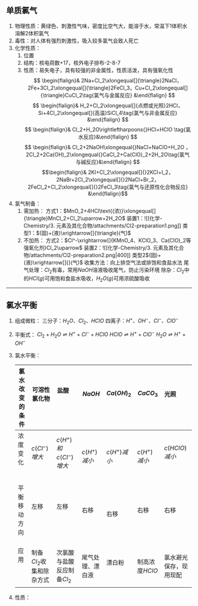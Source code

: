 ## 单质氯气
1. 物理性质：黄绿色、刺激性气味，密度比空气大，能溶于水，常温下1体积水溶解2体积氯气
2. 毒性：对人体有强烈刺激性，吸入较多氯气会致人死亡
3. 化学性质：
	1. 位置
	2. 结构：核电荷数+17，核外电子排布-2-8-7
	3. 性质：易失电子，具有较强的非金属性，性质活泼，具有强氧化性
$$ \begin{flalign}& 2Na+Cl_2\xlongequal[]{\triangle}2NaCl，2Fe+3Cl_2\xlongequal[]{\triangle}2FeCl_3，Cu+Cl_2\xlongequal[]{\triangle}CuCl_2\tag{氯气与金属反应} &\end{flalign} $$
$$ \begin{flalign}& H_2+Cl_2\xlongequal[]{点燃或光照}2HCl，Si+4Cl_2\xlongequal[]{高温}SiCl_4\tag{氯气与非金属反应} &\end{flalign} $$
$$ \begin{flalign}& Cl_2+H_2O\rightleftharpoons{}HCl+HClO \tag{氯水反应}&\end{flalign} $$
$$ \begin{flalign}& Cl_2+2NaOH\xlongequal{}NaCl+NaClO+H_2O ， 2Cl_2+2Ca(OH)_2\xlongequal{}CaCl_2+Ca(ClO)_2+2H_2O\tag{氯气与碱反应}&\end{flalign} $$
$$\begin{flalign}& 2KI+Cl_2\xlongequal[]{}2KCl+I_2，2NaBr+2Cl_2\xlongequal[]{}2NaCl+Br_2，2FeCl_2+Cl_2\xlongequal[]{}2FeCl_3\tag{氯气与还原性化合物反应} &\end{flalign}$$
4. 氯气制备：
   1. 需加热：
		方式1：$MnO_2+4HCl\text{(浓)}\xlongequal[]{\triangle}MnCl_2+Cl_2\uparrow+2H_2O$
		装置1：![[化学-Chemistry/3. 元素及其化合物/attachments/Cl2-preparation1.png]]
		类型1：$(固)+(液)\xrightarrow[]{\triangle}(气)$
    2. 不加热：
		方式2：$Cl^-\xrightarrow[]{KMnO_4、KClO_3、Ca(ClO)_2等强氧化剂}Cl_2\uparrow$
		装置2：![[化学-Chemistry/3. 元素及其化合物/attachments/Cl2-preparation2.png|400]]
		类型2$(固)+(液)\xrightarrow[]{}(气)$
	收集方法：向上排空气法或排饱和食盐水法
	尾气处理：$Cl_2$有毒，常用$NaOH$溶液吸收尾气，防止污染环境
    除杂：$Cl_2$中的$HCl(g)$可用饱和食盐水吸收，$H_2O(g)$可用浓硫酸吸收
---
## 氯水平衡
1. 组成微粒：
	三分子：$H_2O、Cl_2、HClO$
	 四离子：$H^+、OH^-、Cl^-、ClO^-$
2. 平衡式：
	$Cl_2+H_2O\rightleftharpoons{}H^++Cl^-+HClO$ 
	$HClO\rightleftharpoons{}H^++ClO^-$
	$H_2O\rightleftharpoons{}H^++OH^-$
 3. 氯水平衡：
   
	| 氯水改变的条件 | 可溶性氯化物             | 盐酸                       | $NaOH$           | $Ca(OH)_2$   | $CaCO_3$       | 光照                   |
	| -------------- | ------------------------ | -------------------------- | ---------------- | ------------ | -------------- | ---------------------- |
	| 浓度变化       | $c(Cl^-)增大$            | $c(H^+)和c(Cl^-)增大$      | $c(H^+)减小$     | $c(H^+)减小$ | $c(H^+)减小$   | $c(HClO)减小$          |
	| 平衡移动方向   | 左移                     | 左移                       | 右移             | 右移         | 右移           | 右移                   |
	| 应用           | 制备$Cl_2$收集和除杂方式 | 次氯酸与盐酸反应制备$Cl_2$ | 尾气处理、漂白液 | 漂白粉       | 制高浓度$HClO$ | 氯水避光保存，现用现配 |
4. 性质：